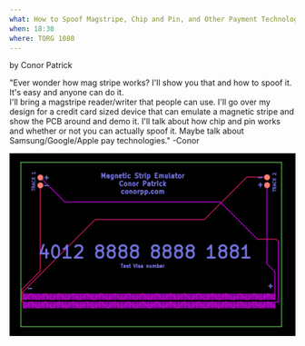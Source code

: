 ```yaml
---
what: How to Spoof Magstripe, Chip and Pin, and Other Payment Technologies
when: 18:30
where: TORG 1080
---
```

by Conor Patrick

"Ever wonder how mag stripe works?  I'll show you that and how to spoof it.  It's easy and anyone can do it.  
I'll bring a magstripe reader/writer that people can use. I'll go over my design for a credit card sized 
device that can emulate a magnetic stripe and show the PCB around and demo it.  I'll talk about how chip 
and pin works and whether or not you can actually spoof it.  Maybe talk about Samsung/Google/Apple pay 
technologies."
    -Conor

![MagStripe](/images/magstripe.png)
